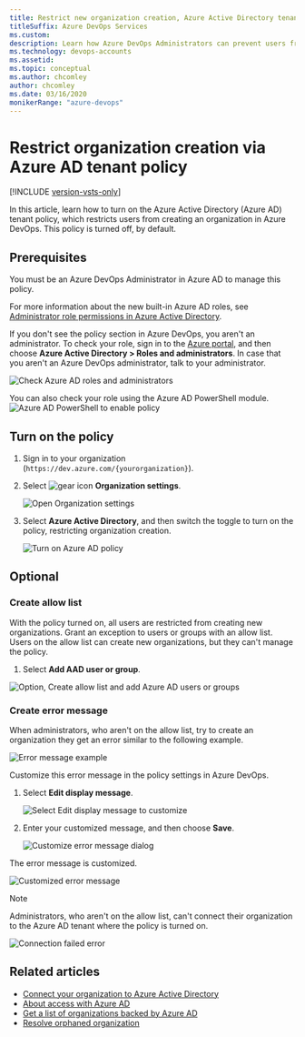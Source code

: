 ```yaml
---
title: Restrict new organization creation, Azure Active Directory tenant policy
titleSuffix: Azure DevOps Services
ms.custom:
description: Learn how Azure DevOps Administrators can prevent users from creating new organizations via the Azure Active Directory tenant policy.
ms.technology: devops-accounts
ms.assetid:
ms.topic: conceptual
ms.author: chcomley
author: chcomley
ms.date: 03/16/2020
monikerRange: "azure-devops"
---
```


# Restrict organization creation via Azure AD tenant policy

[!INCLUDE [version-vsts-only](../../includes/version-vsts-only.md)]

In this article, learn how to turn on the Azure Active Directory (Azure AD) tenant policy, which restricts users from creating an organization in Azure DevOps. This policy is turned off, by default.

## Prerequisites

You must be an Azure DevOps Administrator in Azure AD to manage this policy.

For more information about the new built-in Azure AD roles, see [Administrator role permissions in Azure Active Directory](https://docs.microsoft.com/azure/active-directory/users-groups-roles/directory-assign-admin-roles).

If you don't see the policy section in Azure DevOps, you aren't an administrator. To check your role, sign in to the [Azure portal](https://ms.portal.azure.com/#home), and then choose **Azure Active Directory > Roles and administrators**. In case that you aren't an Azure DevOps administrator, talk to your administrator.

![Check Azure AD roles and administrators](media/azure-ad-tenant-policy/azure-ad-roles-and-administrators.png)

You can also check your role using the Azure AD PowerShell module.
![Azure AD PowerShell to enable policy](media/azure-ad-tenant-policy/azure-ad-powershell.png)

## Turn on the policy

1. Sign in to your organization (`https://dev.azure.com/{yourorganization}`).

2. Select ![gear icon](../../media/icons/gear-icon.png) **Organization settings**.

   ![Open Organization settings](../../media/settings/open-admin-settings-vert.png)

3. Select **Azure Active Directory**, and then switch the toggle to turn on the policy, restricting organization creation.

   ![Turn on Azure AD policy](media/azure-ad-tenant-policy/azure-ad-turn-policy-on.png)

## Optional

### Create allow list

With the policy turned on, all users are restricted from creating new organizations. Grant an exception to users or groups with an allow list. Users on the allow list can create new organizations, but they can't manage the policy.

1. Select **Add AAD user or group**.

![Option, Create allow list and add Azure AD users or groups](media/azure-ad-tenant-policy/add-azure-ad-user-group.png)

### Create error message

When administrators, who aren't on the allow list, try to create an organization they get an error similar to the following example.

![Error message example](media/azure-ad-tenant-policy/error-message.png)

Customize this error message in the policy settings in Azure DevOps.

1. Select **Edit display message**.

   ![Select Edit display message to customize](media/azure-ad-tenant-policy/edit-display-message.png)

2. Enter your customized message, and then choose **Save**.

   ![Customize error message dialog](media/azure-ad-tenant-policy/display-error-message-dialog.png)

The error message is customized.

![Customized error message](media/azure-ad-tenant-policy/error-message-example-ui.png)

> [!NOTE]
> Administrators, who aren't on the allow list, can't connect their organization to the Azure AD tenant where the policy is turned on.
>
> ![Connection failed error](media/azure-ad-tenant-policy/connection-failed-notification.png)

## Related articles

- [Connect your organization to Azure Active Directory](connect-organization-to-azure-ad.md)
- [About access with Azure AD](access-with-azure-ad.md)
- [Get a list of organizations backed by Azure AD](get-list-of-organizations-connected-to-azure-active-directory.md)
- [Resolve orphaned organization](resolve-orphaned-organization.md)

